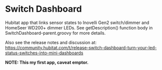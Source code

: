 # Switch Dashboard

Hubitat app that links sensor states to Inovelli Gen2 switch/dimmer and HomeSeer WD200+ dimmer LEDs.
See getDescription() function body in SwitchDashboard-parent.groovy for more details.

Also see the release notes and discussion at:
https://community.hubitat.com/t/release-switch-dashboard-turn-your-led-status-switches-into-mini-dashboards

**NOTE: This my first app, caveat emptor.**
